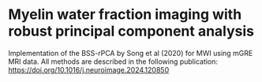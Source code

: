 # Myelin water fraction imaging with robust principal component analysis
Implementation of the BSS-rPCA by Song et al (2020) for MWI using mGRE MRI data.
All methods are described in the following publication: https://doi.org/10.1016/j.neuroimage.2024.120850



